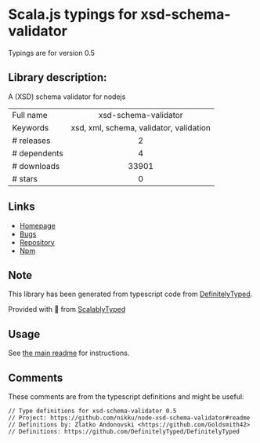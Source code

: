 
# Scala.js typings for xsd-schema-validator

Typings are for version 0.5

## Library description:
A (XSD) schema validator for nodejs

|                    |                 |
| ------------------ | :-------------: |
| Full name          | xsd-schema-validator |
| Keywords           | xsd, xml, schema, validator, validation |
| # releases         | 2 |
| # dependents       | 4 |
| # downloads        | 33901 |
| # stars            | 0 |

## Links
- [Homepage](https://github.com/nikku/node-xsd-schema-validator#readme)
- [Bugs](https://github.com/nikku/node-xsd-schema-validator/issues)
- [Repository](https://github.com/nikku/node-xsd-schema-validator)
- [Npm](https://www.npmjs.com/package/xsd-schema-validator)
    


## Note
This library has been generated from typescript code from [DefinitelyTyped](https://definitelytyped.org).

Provided with :purple_heart: from [ScalablyTyped](https://github.com/oyvindberg/ScalablyTyped)

## Usage
See [the main readme](../../readme.md) for instructions.

## Comments

These comments are from the typescript definitions and might be useful:
```
// Type definitions for xsd-schema-validator 0.5
// Project: https://github.com/nikku/node-xsd-schema-validator#readme
// Definitions by: Zlatko Andonovski <https://github.com/Goldsmith42>
// Definitions: https://github.com/DefinitelyTyped/DefinitelyTyped

```

